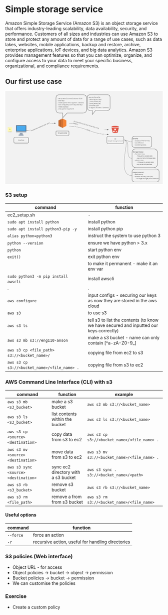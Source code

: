 # Simple storage service  

Amazon Simple Storage Service (Amazon S3) is an object storage service that offers industry-leading scalability, data availability, security, and performance. Customers of all sizes and industries can use Amazon S3 to store and protect any amount of data for a range of use cases, such as data lakes, websites, mobile applications, backup and restore, archive, enterprise applications, IoT devices, and big data analytics. Amazon S3 provides management features so that you can optimize, organize, and configure access to your data to meet your specific business, organizational, and compliance requirements.  

## Our first use case  

![](images/s3.png)

### S3 setup
command | function
--- | ---
ec2_setup.sh | -
`sudo apt install python` | install python
`sudo apt install python3-pip -y` | install python pip
`alias python=python3` | instruct the system to use python 3
`python --version` | ensure we have python > 3.x
`python` | start python env
`exit()` | exit python env
` `| to make it permanent - make it an env var
`sudo python3 -m pip install awscli` | install awscli
. | .
`aws configure` | input configs - securing our keys as now they are stored in the aws cloud
`aws s3` | to use s3
`aws s3 ls` | tell s3 to list the contents (to know we have secured and inputted our keys correctly)
`aws s3 mb s3://eng110-anson` | make a s3 bucket - name can only contain [^a-zA-Z0-9_]
`aws s3 cp <file_path> s3://<bucket_name>/` | copying file from ec2 to s3
`aws s3 cp s3://<bucket_name>/<file_name> .` | copying file from s3 to ec2

### AWS Command Line Interface (CLI) with s3
command | function | example
--- | --- | ---
`aws s3 mb <s3_bucket>` | make a s3 bucket | `aws s3 mb s3://<bucket_name>`
`aws s3 ls <s3_bucket>` | list contents within the bucket | `aws s3 ls s3://<bucket_name>`
`aws s3 cp <source> <destination>` | copy data from s3 to ec2 | `aws s3 cp s3://<bucket_name>/<file_name> .`
`aws s3 mv <source> <destination>` | move data from s3 to ec2 | `aws s3 mv s3://<bucket_name>/<file_name> .`
`aws s3 sync <source> <destination>` | sync ec2 directory with a s3 bucket | `aws s3 sync . s3://<bucket_name>/<path>`
`aws s3 rb <s3_bucket>` | remove s3 bucket | `aws s3 rb s3://<bucket_name>`
`aws s3 rm <file_path>` | remove a from from s3 bucket | `aws s3 rm s3://<bucket_name>/<file_name>`

#### Useful options
command | function
--- | --- 
`--force` | force an action
`-r` | recursive action, useful for handling directories

### S3 policies (Web interface)
- Object URL - for access
- Object policies -> bucket -> object -> permission
- Bucket policies -> bucket -> permission
- We can customise the policies

### Exercise
- Create a custom policy
